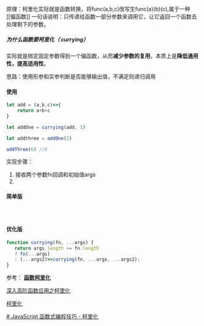 原理：柯里化实际就是函数转换，将func(a,b,c)改写生func(a)(b)(c),属于一种[[偏函数]]
一句话说明：只传递给函数一部分参数来调用它，让它返回一个函数去处理剩下的参数。
##### 为什么函数要柯里化（ currying）
实际就是绑定固定参数得到一个偏函数，从而**减少参数的复用**，本质上是**降低通用性，提高适用性**。



思路：使用形参和实参判断是否能够输出值，不满足则递归调用

#### 使用
```js
let add = (a,b,c)=>{
	return a+b+c
}

let addOne = currying(add, 1)

let addthree = addOne(2)

addThree(6) //9
```


实现步骤：
1. 接收两个参数fn回调和初始值args
2. 
#### 简单版
```js




```



#### 优化版
```js
function currying(fn, ...args) {
   return args.length >= fn.length 
   ? fn(...args) 
   : (...args2)=>currying(fn, ...args, ...args2); 
}
```






















参考：
[ **函数柯里化**](https://github.com/ConardLi/awesome-coding-js/blob/master/JavaScript/%E5%87%BD%E6%95%B0%E6%9F%AF%E9%87%8C%E5%8C%96.md)

[ 深入高阶函数应用之柯里化](https://muyiy.cn/blog/6/6.2.html)

[柯里化](https://zh.javascript.info/currying-partials)

[# JavaScript 函数式编程技巧 - 柯里化](https://chinese.freecodecamp.org/news/javascript-han-shu-shi-bian-cheng-ji-qiao-ke-li-hua/)
